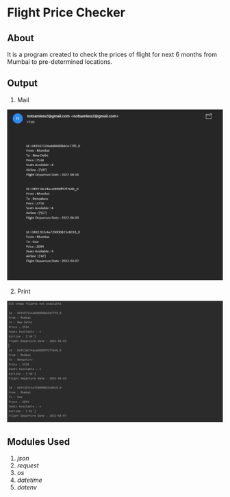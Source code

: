 # Flight Price Checker

## About 
It is a program created to check the prices of flight for next 6 months 
from Mumbai to pre-determined locations. 

## Output

1. Mail
<img src="mail.png">

2. Print 
<img src = 'output.png'>

## Modules Used 
1. _json_ 
2. _request_
3. _os_
4. _datetime_
5. _dotenv_
